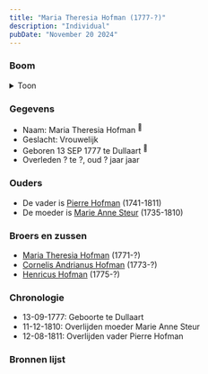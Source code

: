 ```yaml
---
title: "Maria Theresia Hofman (1777-?)"
description: "Individual"
pubDate: "November 20 2024"
---
```


### Boom
<details><summary>Toon</summary>

![test](https://www.plantuml.com/plantuml/svg/ZP9DRy8m38Rl-HNMEEo4rD9rdL35Tzbsc8G4EwEqDH2H9YWEGWZrlo-btM3Jj76BRB_EuzSUaEN6xWl9Q2lKZXjUGCgpxThelSh7Mce3rd15BeNAiet84J9XCedr6ukTFKA1HOg6wX1PDAZjSOVigcicEH6S602CjCdHB3OYsoeaYkE22zNhGS1AnkvXTlwAMAsucmaq1k55hmgkxe0Jl7gU5uO0hIIOXjEHQtfQ2PHv2N4tvUbncMfh9NPxu4SFlbCgYqeGuLKTRVTIBhdAbvdHHAbs99MW0yFtP_2V_6-wyXFcZHk1C5GAOMvnRouyZuvdEag29FYJ9mYXVmE63vDaN65ulsB4tGFckL1hLnlMn57adM6c3gRZGKkAzSOUKKfzS40bQqnhjviArb1V0etI1QfKvBFheJaiDcwjv1u_DX7vyBN16nm8O9xCAjm89cvsxixlVp_wpZHt6mDKkRlL3m00)
</details>

### Gegevens
- Naam: Maria Theresia Hofman <sup><a href="../s00093/" style="text-decoration:none" title="Doopinschrijving Maria Theresia Hofman 13-09-1777">:link:</a></sup>
- Geslacht: Vrouwelijk
- Geboren 13 SEP 1777 te Dullaart <sup><a href="../s00093/" style="text-decoration:none" title="Doopinschrijving Maria Theresia Hofman 13-09-1777">:link:</a></sup>
- Overleden ? te ?, oud ? jaar jaar 

### Ouders
- De vader is [Pierre Hofman](../i00055/) (1741-1811)
- De moeder is [Marie Anne Steur](../i00056/) (1735-1810)

### Broers en zussen
- [Maria Theresia Hofman](../i00068/) (1771-?)
- [Cornelis Andrianus Hofman](../i00069/) (1773-?)
- [Henricus Hofman](../i00070/) (1775-?)

### Chronologie
- 13-09-1777: Geboorte te Dullaart
- 11-12-1810: Overlijden moeder Marie Anne Steur
- 12-08-1811: Overlijden vader Pierre Hofman

### Bronnen lijst